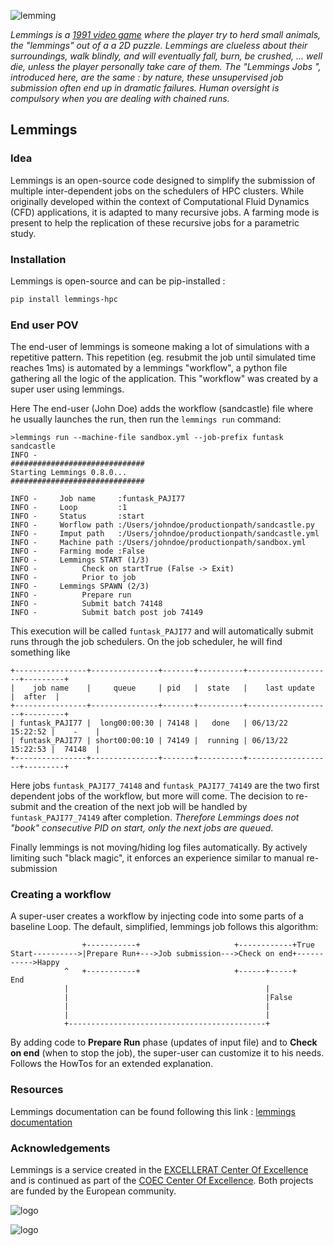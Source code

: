 ![lemming](https://64.media.tumblr.com/e94d842cfaddc4e400df2a08a167982b/tumblr_inline_pjwpg3WVNJ1t0ktpa_500.png)

*Lemmings is a [1991 video game](https://en.wikipedia.org/wiki/Lemmings_(video_game)) where the player try to herd small animals, the "lemmings" out of a a 2D puzzle. Lemmings are clueless about their surroundings, walk blindly, and will eventually fall, burn, be crushed, ... well die, unless the player personally take care of them. The "Lemmings Jobs ", introduced here, are the same : by nature, these unsupervised job submission often end up in dramatic failures. Human oversight is compulsory when you are dealing with chained runs.*

## Lemmings

### Idea

Lemmings  is an open-source code designed to simplify the submission of multiple inter-dependent jobs on the schedulers of HPC clusters.
While originally developed within the context of Computational Fluid Dynamics (CFD) applications, it is adapted to many recursive jobs. A farming mode is present to help the replication of these recursive jobs for a parametric study.

### Installation

Lemmings is open-source and can be pip-installed :

```bash
pip install lemmings-hpc
```

### End user POV


The end-user of lemmings is someone making a lot of simulations with a repetitive pattern.
This repetition (eg. resubmit the job until simulated time reaches 1ms) is automated by a lemmings "workflow", a python file gathering all the logic of the application. This "workflow" was created by a super user using lemmings.

Here The end-user (John Doe) adds the workflow (sandcastle) file where he usually launches the run, then run the `lemmings run` command:


```
>lemmings run --machine-file sandbox.yml --job-prefix funtask sandcastle
INFO - 
##############################
Starting Lemmings 0.8.0...
##############################

INFO -     Job name     :funtask_PAJI77
INFO -     Loop         :1
INFO -     Status       :start
INFO -     Worflow path :/Users/johndoe/productionpath/sandcastle.py
INFO -     Imput path   :/Users/johndoe/productionpath/sandcastle.yml
INFO -     Machine path :/Users/johndoe/productionpath/sandbox.yml
INFO -     Farming mode :False
INFO -     Lemmings START (1/3)
INFO -          Check on startTrue (False -> Exit)
INFO -          Prior to job
INFO -     Lemmings SPAWN (2/3)
INFO -          Prepare run
INFO -          Submit batch 74148 
INFO -          Submit batch post job 74149
```

This execution will be called `funtask_PAJI77` and will automatically submit runs through the job schedulers. On the job scheduler, he will find something like

```>qstat -u johndoe
+----------------+---------------+-------+----------+-------------------+---------+
|    job name    |     queue     | pid   |  state   |    last update    |  after  |
+----------------+---------------+-------+----------+-------------------+---------+
| funtask_PAJI77 |  long00:00:30 | 74148 |   done   | 06/13/22 15:22:52 |    -    |
| funtask_PAJI77 | short00:00:10 | 74149 |  running | 06/13/22 15:22:53 |  74148  |
+----------------+---------------+-------+----------+-------------------+---------+
```

Here jobs `funtask_PAJI77_74148` and `funtask_PAJI77_74149` are the two first dependent jobs of the workflow, but more will come.
The decision to re-submit and the creation of the next job will be handled by `funtask_PAJI77_74149` after completion. *Therefore Lemmings does not "book" consecutive PID on start, only the next jobs are queued*. 

Finally lemmings is not moving/hiding log files automatically. By actively limiting such "black magic", it enforces an experience similar to manual re-submission

### Creating a workflow

A super-user creates a workflow by injecting code into some parts of a baseline Loop.
The default, simplified, lemmings job follows this algorithm:

```
                +-----------+                     +------------+True  
Start---------->|Prepare Run+--->Job submission--->Check on end+----------->Happy
            ^   +-----------+                     +------+-----+             End
            |                                            |
            |                                            |False
            |                                            |
            |                                            |
            +--------------------------------------------+                          
```

By adding code to **Prepare Run** phase (updates of input file) and to **Check on end** (when to stop the job), the super-user can customize it to his needs. Follows the HowTos for an extended explanation.


### Resources

Lemmings documentation can be found following this link : [lemmings documentation](https://lemmings.readthedocs.io/en/latest/)

### Acknowledgements

Lemmings is a service created in the [EXCELLERAT Center Of Excellence](https://www.excellerat.eu/wp/) and is continued as part of the [COEC Center Of Excellence](https://coec-project.eu/). Both projects are funded by the European community.


![logo](https://www.excellerat.eu/wp-content/uploads/2020/04/excellerat_logo.png)

![logo](https://www.hpccoe.eu/wp-content/uploads/2020/10/cnmlcLiO_400x400-e1604915314500-300x187.jpg)
